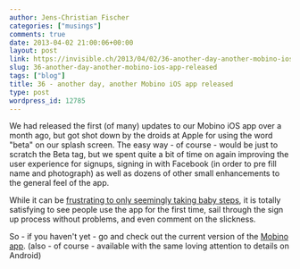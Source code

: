 ```yaml
---
author: Jens-Christian Fischer
categories: ["musings"]
comments: true
date: 2013-04-02 21:00:06+00:00
layout: post
link: https://invisible.ch/2013/04/02/36-another-day-another-mobino-ios-app-released/
slug: 36-another-day-another-mobino-ios-app-released
tags: ["blog"]
title: 36 - another day, another Mobino iOS app released
type: post
wordpress_id: 12785
---
```


We had released the first (of many) updates to our Mobino iOS app over a month ago, but got shot down by the droids at Apple for using the word "beta" on our splash screen. The easy way - of course - would be just to scratch the Beta tag, but we spent quite a bit of time on again improving the user experience for signups, signing in with Facebook (in order to pre fill name and photograph) as well as dozens of other small enhancements to the general feel of the app.

While it can be [frustrating to only seemingly taking baby steps](/2013/01/30/98-details/), it is totally satisfying to see people use the app for the first time, sail through the sign up process without problems, and even comment on the slickness.

So - if you haven't yet - go and check out the current version of the [Mobino app](https://mobino.com/app). (also - of course - available with the same loving attention to details on Android)
